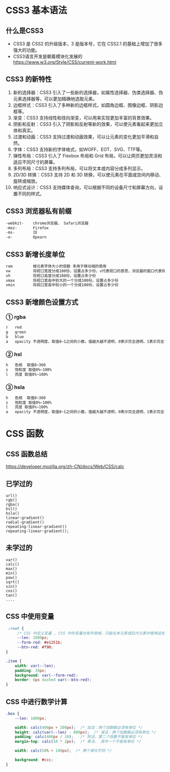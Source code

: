 # CSS3 基本语法

## 什么是CSS3

- CSS3 是 CSS2 的升级版本，3 是版本号，它在 CSS2.1 的基础上增加了很多强大的功能。
- CSS3语言开发是朝着模块化发展的 https://www.w3.org/Style/CSS/current-work.html

## CSS3 的新特性

1. 新的选择器：CSS3 引入了一些新的选择器，如属性选择器、伪类选择器、伪元素选择器等，可以更加精确地选取元素。
2. 边框样式：CSS3 引入了多种新的边框样式，如圆角边框、图像边框、阴影边框等。
3. 渐变：CSS3 支持线性和径向渐变，可以用来实现更加丰富的背景效果。
4. 阴影和反射：CSS3 引入了阴影和反射等新的效果，可以使元素看起来更加立体和真实。
5. 过渡和动画：CSS3 支持过渡和动画效果，可以让元素的变化更加平滑和自然。
6. 字体：CSS3 支持新的字体格式，如WOFF、EOT、SVG、TTF等。
7. 弹性布局：CSS3 引入了 Flexbox 布局和 Grid 布局，可以让网页更加灵活和适应不同尺寸的屏幕。
8. 多列布局：CSS3 支持多列布局，可以将文本或内容分成多列显示。
9. 2D/3D 转换：CSS3 支持 2D 和 3D 转换，可以使元素在平面或空间内移动、旋转或缩放。
10. 响应式设计：CSS3 支持媒体查询，可以根据不同的设备尺寸和屏幕方向，设置不同的样式。



## CSS3 浏览器私有前缀

```sh
-webkit-	chrome浏览器、 Safari浏览器
-moz-		Firefox
-ms-		IE
-o-			Opearn
```

## CSS3 新增长度单位

```sh
rem			根元素字体大小的倍数 多用于移动端的使用
vw          将视口宽度分成100份，设置占多少份，v代表视口的意思，浏览器的窗口代表视口	
vh			将视口高度分成100份，设置占多少份			
vmax		将视口宽高中较大的一个分成100份，设置占多少份		
vmin		将视口宽高中较小的一个分成100份，设置占多少份	
```

## CSS3 新增颜色设置方式

### ① rgba

```sh
r	red
g   green
b   blue
a   opacity 不透明度，取值0~1之间的小数，值越大越不透明，0表示完全透明，1表示完全不透明
```

### ② hsl

```sh
h	色相	取值0~360
s	饱和度 取值0%~100%
l	亮度 取值0%~100%
```

### ③ hsla

```sh
h	色相	取值0~360
s	饱和度 取值0%~100%
l	亮度 取值0%~100%
a   opacity 不透明度，取值0~1之间的小数，值越大越不透明，0表示完全透明，1表示完全不透明
```



# CSS 函数

## CSS 函数总结

https://developer.mozilla.org/zh-CN/docs/Web/CSS/calc

## 已学过的

```
url()
rgb()
rgba()
hsl()
hsla()
linear-gradient()
radial-gradient()
repeating-linear-gradient()
repeating-linear-gradient();
```

## 未学过的

```
var()
calc()
max()
min()
pow()
sqrt()
sin()
cos()
tan()
....
```

## CSS 中使用变量

```css
 :root {
     /* CSS 中定义变量 , CSS 中的变量也有作用域，只能在本元素或后代元素中使用这些变量*/
     --len: 1000px;
     --form-red: #e1251b;
     --btn-red: #f90;
}

.item {
    width: var(--len);
    padding: 20px;
    background: var(--form-red);
    border: 6px dashed var(--btn-red);
}

```

## CSS 中进行数学计算

```css
.box {
    --len: 1000px;

    width: calc(400px + 200px);  /* 加法：两个加数都必须有单位 */
    height: calc(var(--len) - 800px);  /* 减法：两个加数都必须有单位 */
    padding: calc(400px / 10);   /* 除法，第二个除数不能有单位 */
    margin-top: calc(10 * 2px);  /* 乘法， 其中一个不能有单位 */

    width: calc(50% + 100px);  /* 两个单位不同 */

    background: #ccc;
}
```



